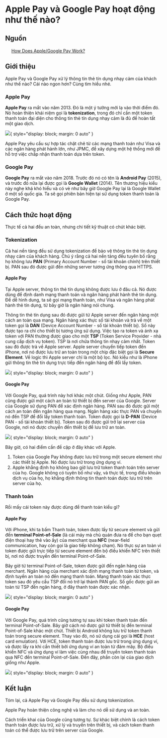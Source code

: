 # Apple Pay và Google Pay hoạt động như thế nào?

## Nguồn

<img src="../../../img/bytebytego.png" width="16" height="16"/> [How Does Apple/Google Pay Work?](https://www.youtube.com/watch?v=cHv8LqkbPHk)

## Giới thiệu

Apple Pay và Google Pay xử lý thông tin thẻ tín dụng nhạy cảm của khách như thế nào? Cái nào ngon hơn? Cùng tìm hiểu nhé.

### Apple Pay

**Apple Pay** ra mắt vào năm 2013. Đó là một ý tưởng mới lạ vào thời điểm đó. Nó hoàn thiện khái niệm gọi là **tokenization**, trong đó chỉ cần một token thanh toán đại diện cho thông tin thẻ tín dụng nhạy cảm là đủ để hoàn tất một giao dịch. 

![](figure1.png){ style="display: block; margin: 0 auto" }

Apple Pay yêu cầu sự hợp tác chặt chẽ từ các mạng thanh toán như Visa và các ngân hàng phát hành lớn, như JPMC, để xây dựng một hệ thống mới để hỗ trợ việc chấp nhận thanh toán dựa trên token.

### Google Pay

**Google Pay** ra mắt vào năm 2018. Trước đó nó có tên là **Android Pay** (2015), và trước đó nữa lại được gọi là **Google Wallet** (2014). Tên thương hiệu kiểu này nghe khá khó hiểu và có vẻ như bây giờ Google Pay lại là Google Wallet ở một số quốc gia. Ta sẽ gọi phiên bản hiện tại sử dụng token thanh toán là Google Pay.

## Cách thức hoạt động

Thực tế cả hai đều an toàn, nhưng chi tiết kỹ thuật có chút khác biệt.

### Tokenization

Cả hai nền tảng đều sử dụng tokenization để bảo vệ thông tin thẻ tín dụng nhạy cảm của khách hàng. Chú ý rằng cả hai nền tảng đều tuyên bố rằng họ không lưu **PAN** (Primary Account Number - số tài khoản chính) trên thiết bị. PAN sau đó được gửi đến những server tương ứng thông qua HTTPS.

#### Apple Pay

Tại Apple server, thông tin thẻ tín dụng không được lưu ở đâu cả. Nó được dùng để định danh mạng thanh toán và ngân hàng phát hành thẻ tín dụng. Để dễ hình dung, ta sẽ gọi mạng thanh toán, như Visa và ngân hàng phát hành thẻ tín dụng, từ bây giờ là ngân hàng nói chung.

Thông tin thẻ tín dụng sau đó được gửi từ Apple server đến ngân hàng một cách an toàn qua mạng. Ngân hàng xác thực số tài khoản và trả về một token gọi là **DAN** (Device Account Number - số tài khoản thiết bị). Số này được tạo ra chỉ cho thiết bị tương ứng sử dụng. Việc tạo ra token và ánh xạ token với PAN thường được giao cho một **TSP** (Token Service Provider - nhà cung cấp dịch vụ token). TSP là nơi chứa thông tin nhạy cảm nhất. Token sau đó được trả về Apple server. Apple server chuyển tiếp token đến iPhone, nơi nó được lưu trữ an toàn trong một chip đặc biệt gọi là **Secure Element**. Về logic thì Apple server chỉ là một bộ lọc. Nó kiểu như là iPhone gửi thông tin thẻ tín dụng trực tiếp đến ngân hàng để đổi lấy token.

![](figure2.png){ style="display: block; margin: 0 auto" }

#### Google Pay

Với Google Pay, quá trình này hơi khác một chút. Giống như Apple, PAN cũng được gửi một cách an toàn từ thiết bị đến server của Google. Server của Google sử dụng PAN để xác định ngân hàng. PAN sau đó được gửi một cách an toàn đến ngân hàng qua mạng. Ngân hàng xác thực PAN và chuyển nó đến TSP để đổi lấy token thanh toán. Token được gọi là **D-PAN** (Device PAN - số tài khoản thiết bị). Token sau đó được gửi trở lại server của Google, nơi nó được chuyển đến thiết bị để lưu trữ an toàn.

![](figure3.png){ style="display: block; margin: 0 auto" }

Bây giờ, có hai điểm cần đề cập ở đây khác với Apple. 

1. Token của Google Pay không được lưu trữ trong một secure element như các thiết bị Apple. Nó được lưu trữ trong ứng dụng ví. 
2. Apple khẳng định họ không bao giờ lưu trữ token thanh toán trên server của họ. Google không có tuyên bố như vậy, và thực tế, trong điều khoản dịch vụ của họ, họ khẳng định thông tin thanh toán được lưu trữ trên server của họ.

### Thanh toán

Rồi mấy cái token này được dùng để thanh toán kiểu gì?

#### Apple Pay

Với iPhone, khi ta bấm Thanh toán, token được lấy từ secure element và gửi đến **terminal Point-of-Sale** (là cái máy mà chủ quán đưa ra để cho bạn quẹt điện thoại hay thẻ vào ấy) của merchant qua **NFC** (near-field communication, hay còn gọi là giao tiếp không chạm). Nó thực sự an toàn vì token được gửi trực tiếp từ secure element đến bộ điều khiển NFC trên thiết bị, nơi nó được truyền đến terminal Point-of-Sale.

Bây giờ từ terminal Point-of-Sale, token được gửi đến ngân hàng của merchant. Ngân hàng của merchant xác định mạng thanh toán từ token, và định tuyến an toàn nó đến mạng thanh toán. Mạng thanh toán xác thực token sau đó yêu cầu TSP đổi nó trở lại thành PAN gốc. Số gốc được gửi an toàn từ TSP đến ngân hàng, ở đây thanh toán được xác nhận.

![](figure4.png){ style="display: block; margin: 0 auto" }

#### Google Pay

Với Google Pay, quá trình cũng tương tự sau khi token thanh toán đến terminal Point-of-Sale. Bây giờ cách nó được gửi từ thiết bị đến terminal Point-of-Sale khác một chút. Thiết bị Android không lưu trữ token thanh toán trong secure element. Thay vào đó, nó sử dụng cái gọi là **HCE** (host card emulation). Với HCE, token thanh toán được lưu trữ trong ứng dụng ví, và được lấy ra khi cần thiết bởi ứng dụng ví an toàn từ đám mây. Bộ điều khiển NFC và ứng dụng ví làm việc cùng nhau để truyền token thanh toán qua NFC đến terminal Point-of-Sale. Đến đây, phần còn lại của giao dịch giống như Apple.

![](figure5.png){ style="display: block; margin: 0 auto" }

## Kết luận

Tóm lại, cả Apple Pay và Google Pay đều sử dụng tokenization. 

Apple Pay hoàn thiện công nghệ và làm cho nó dễ sử dụng và an toàn. 

Cách triển khai của Google cũng tương tự. Sự khác biệt chính là cách token thanh toán được lưu trữ, xử lý và truyền trên thiết bị, và cách token thanh toán có thể được lưu trữ trên server của Google.
